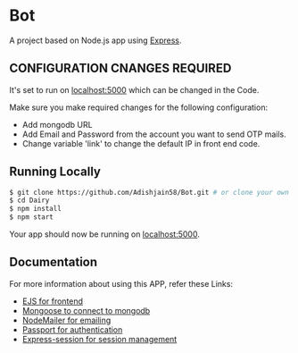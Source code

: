 # Bot   

A project based on Node.js app using [Express](http://expressjs.com/).

## CONFIGURATION CNANGES REQUIRED

It's set to run on [localhost:5000](http://localhost:5000) which can be changed in the Code.

Make sure you make required changes for the following configuration:

- Add mongodb URL
- Add Email and Password from the account you want to send OTP mails. 
- Change variable 'link' to change the default IP in front end code.

## Running Locally

```sh
$ git clone https://github.com/Adishjain58/Bot.git # or clone your own fork
$ cd Dairy
$ npm install
$ npm start

```

Your app should now be running on [localhost:5000](http://localhost:5000/).

## Documentation

For more information about using this APP, refer these Links:

- [EJS for frontend](https://ejs.co)
- [Mongoose to connect to mongodb](https://www.npmjs.com/package/mongoose)
- [NodeMailer for emailing](https://nodemailer.com)
- [Passport for authentication](http://www.passportjs.org/)
- [Express-session for session management](https://www.npmjs.com/package/express-session)
